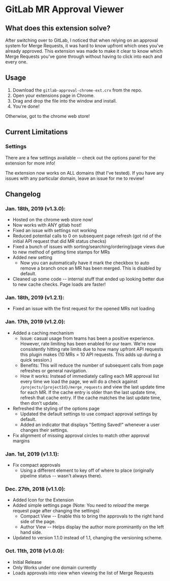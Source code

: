 # GitLab MR Approval Viewer

## What does this extension solve?

After switching over to GitLab, I noticed that when relying on an approval system for Merge Requests, it was hard to know upfront which ones you've already approved. This extension was made to make it clear to know which Merge Requests you've gone through without having to click into each and every one.

## Usage
1. Download the `gitlab-approval-chrome-ext.crx` from the repo.
2. Open your extensions page in Chrome.
3. Drag and drop the file into the window and install.
4. You're done!

Otherwise, got to the chrome web store!

## Current Limitations

### Settings

There are a few settings available -- check out the options panel for the extension for more info!

The extension now works on ALL domains (that I've tested). If you have any issues with any particular domain, leave an issue for me to review!

## Changelog
### Jan. 18th, 2019 (v1.3.0):
* Hosted on the chrome web store now!
* Now works with ANY gitlab host!
* Fixed an issue with settings not working
* Reduced potential calls to 0 on subsequent page refresh (got rid of the initial API request that did MR status checks)
* Fixed a bunch of issues with sorting/searching/ordering/page views due to new method of getting time stamps for MRs
* Added new setting
    * Now you can automatically have it mark the checkbox to auto remove a branch once an MR has been merged. This is disabled by default.
* Cleaned up some code -- internal stuff that ended up looking better due to new cache checks. Page loads are faster!

### Jan. 18th, 2019 (v1.2.1):
* Fixed an issue with the first request for the opened MRs not loading

### Jan. 17th, 2019 (v1.2.0):
* Added a caching mechanism
  * Issue: casual usage from teams has been a positive experience. However, rate limiting has been enabled for our team. We're now consistently hitting rate limits due to how many upfront API requests this plugin makes (10 MRs = 10 API requests. This adds up during a quick session.)
  * Benefits: This will reduce the number of subsequent calls from page refreshes or general navigation.
  * How it works: Instead of immediately calling each MR approval list every time we load the page, we will do a check against `/projects/{projectId}/merge_requests` and view the last update time for each MR. If the cache entry is older than the last update time, refresh that cache entry. If the cache matches the last update time, then don't update.
* Refreshed the styling of the options page
  * Updated the default settings to use compact approval settings by default.
  * Added an indicator that displays "Setting Saved!" whenever a user changes their settings.
* Fix alignment of missing approval circles to match other approval margins

### Jan. 1st, 2019 (v1.1.1):
* Fix compact approvals
  * Using a different element to key off of where to place (originally pipeline status -- wasn't always there).

### Dec. 27th, 2018 (v1.1.0):
* Added Icon for the Extension
* Added simple settings page (Note: You need to _*reload*_ the merge request page after changing the settings)
  * Compact View -- Enable this to bring the approvals to the right hand side of the page.
  * Author View -- Helps display the author more prominantly on the left hand side.
* Updated to version 1.1.0 instead of 1.1, changing the versioning scheme.

### Oct. 11th, 2018 (v1.0.0):
* Initial Release
* Only Works under one domain currently
* Loads approvals into view when viewing the list of Merge Requests
